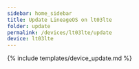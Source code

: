 ```yaml
---
sidebar: home_sidebar
title: Update LineageOS on lt03lte
folder: update
permalink: /devices/lt03lte/update
device: lt03lte
---
```

{% include templates/device_update.md %}
